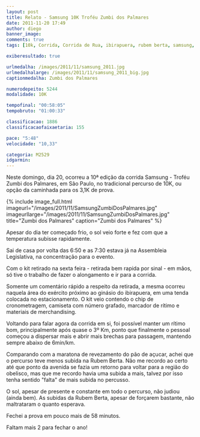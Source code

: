 ```yaml
---
layout: post
title: Relato - Samsung 10K Troféu Zumbi dos Palmares
date: 2011-11-20 17:49
author: diego
banner_image:
comments: true
tags: [10k, Corrida, Corrida de Rua, ibirapuera, rubem berta, samsung, zumbi dos palmares]

exiberesultado: true

urlmedalha: /images/2011/11/samsung_2011.jpg
urlmedalhalarge: /images/2011/11/samsung_2011_big.jpg
captionmedalha: Zumbi dos Palmares

numerodepeito: 5244
modalidade: 10K

tempofinal: "00:58:05"
tempobruto: "01:00:33"

classificacao: 1886
classificacaofaixaetaria: 155

pace: "5:48"
velocidade: "10,33"

categoria: M2529
idgarmin: 
---
```


Neste domingo, dia 20, ocorreu a 10ª edição da corrida Samsung - Troféu Zumbi dos Palmares, em São Paulo, no tradicional percurso de 10K, ou opção da caminhada para os 3,1K de prova.

<!--more-->

{% include image_full.html imageurl="/images/2011/11/SamsungZumbiDosPalmares.jpg" imageurllarge="/images/2011/11/SamsungZumbiDosPalmares.jpg" title="Zumbi dos Palmares" caption="Zumbi dos Palmares" %}

Apesar do dia ter começado frio, o sol veio forte e fez com que a temperatura subisse rapidamente.

Sai de casa por volta das 6:50 e as 7:30 estava já na Assembleia Legislativa, na concentração para o evento.

Com o kit retirado na sexta feira - retirada bem rapida por sinal - em mãos, só tive o trabalho de fazer o alongamento e ir para a corrida.

Somente um comentário rápido a respeito da retirada, a mesma ocorreu naquela área do exército próximo ao ginásio do ibirapuera, em uma tenda colocada no estacionamento. O kit veio contendo o chip de cronometragem, camiseta com número grafado, marcador de rítimo e materiais de merchandising.

Voltando para falar agora da corrida em si, foi possível manter um rítimo bom, principalmente após quase o 3º Km, ponto que finalmente o pessoal começou a dispersar mais e abrir mais brechas para passagem, mantendo sempre abaixo de 6min/km.

Comparando com a maratona de revezamento do pão de açucar, achei que o percurso teve menos subida na Rubem Berta. Não me recordo ao certo até que ponto da avenida se fazia um retorno para voltar para a região do obelisco, mas que me recordo havia uma subida a mais, talvez por isso tenha sentido "falta" de mais subida no percusso.

O sol, apesar de presente e constante em todo o percurso, não judiou (ainda bem). As subidas da Rubem Berta, apesar de forçarem bastante, não maltrataram o quanto esperava.

Fechei a prova em pouco mais de 58 minutos.

Faltam mais 2 para fechar o ano!